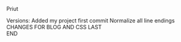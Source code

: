   P r i u t 

Versions:
Added my project
first commit
Normalize all line endings
CHANGES FOR BLOG AND CSS 
LAST	
END
